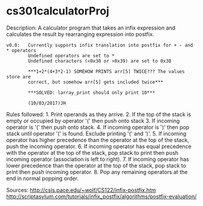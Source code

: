 # cs301calculatorProj

  Description: 	A calculator program that takes an infix expression
			and calculates the result by rearranging expression
			into postfix.

	v0.0: 	Currently supports infix translation into postfix for + - and * operators
			Undefined operators are set to *
			Undefined characters (<0x30 or >0x39) are set to 0x30

			***1+2*(4+3*2-1) SOMEHOW PRINTS arr[5] TWICE??? The values store are
			correct, but somehow arr[5] gets included twice***

			***SOLVED: larray_print should only print 10***

			(10/03/2017)JH

Rules followed:
	1. Print operands as they arrive.
	2. If the top of the stack is empty or occupied by operator '(' then push onto stack
	3. If incoming operator is '(' then push onto stack.
	4. If incoming operator is ')' then pop stack until operator '(' is found. Exclude
		printing '(' and ')'.
	5. If incoming operator has higher precedence than the operator at the top of the stack,
		push the incoming operator.
	6. If incoming operator has equal precedence with the operator at the top of the stack,
		pop stack to print then push incoming operator (association is left to right).
	7. If incoming operator has lower precedence than the operator at the top of the stack,
		pop stack to print then push incoming operator.
	8. Pop any remaining operators at the end in normal popping order.

Sources:
http://csis.pace.edu/~wolf/CS122/infix-postfix.htm
http://scriptasylum.com/tutorials/infix_postfix/algorithms/postfix-evaluation/

